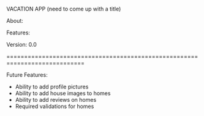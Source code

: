 VACATION APP (need to come up with a title)

About: 

Features: 

Version: 0.0

============================================================================

Future Features:

+ Ability to add profile pictures
+ Ability to add house images to homes
+ Ability to add reviews on homes
+ Required validations for homes
